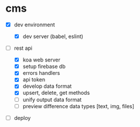 # cms
- [x] dev environment
  - [x] dev server (babel, eslint)
- [ ] rest api
  - [x] koa web server
  - [x] setup firebase db
  - [x] errors handlers
  - [x] api token
  - [x] develop data format
  - [x] upsert, delete, get  methods
  - [ ] unify output data format
  - [ ] preview difference data types [text, img, files]
- [ ] deploy
  
